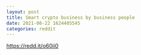 ```yaml
--- 
layout: post 
title: Smart crypto business by business people 
date: 2021-06-22 1624405545 
categories: reddit 
--- 
```

https://redd.it/o60ii0